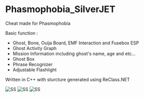 # Phasmophobia_SilverJET
Cheat made for Phasmophobia

Basic function :
- Ghost, Bone, Ouija Board, EMF Interaction and Fusebox ESP
- Ghost Activity Graph
- Mission Information including ghost's name, age and etc...
- Ghost Box
- Phrase Recognizer
- Adjustable Flashlight


Written in C++ with sturcture generated using ReClass.NET

![SS](https://i.imgur.com/rpxMNsD.png)
![SS](https://i.imgur.com/YIzkRDy.png)
![SS](https://i.imgur.com/1jjbmB7.png)
